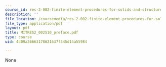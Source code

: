 ```yaml
---
course_id: res-2-002-finite-element-procedures-for-solids-and-structures-spring-2010
description: ''
file_location: /coursemedia/res-2-002-finite-element-procedures-for-solids-and-structures-spring-2010/4d09a26663178621637f545d14a55984_MITRES2_002S10_preface.pdf
file_type: application/pdf
layout: pdf
title: MITRES2_002S10_preface.pdf
type: course
uid: 4d09a26663178621637f545d14a55984

---
```

None